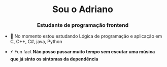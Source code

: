 <h1 align="center"> Sou o Adriano </h1>
<h3 align="center">Estudante de programação frontend</h3>



- 🌱 No momento estou estudando Lógica de programação e aplicação em C, C++, C#, java, Python

- ⚡ Fun fact **Não posso passar muito tempo sem escutar uma música que já sinto os sintomas da dependência**
